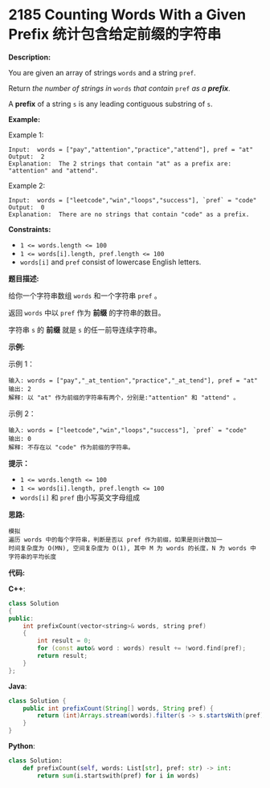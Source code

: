 # 2185 Counting Words With a Given Prefix 统计包含给定前缀的字符串

__Description:__

You are given an array of strings `words` and a string `pref`.

Return _the number of strings in_ `words` _that contain_ `pref` _as a __prefix___.

A __prefix__ of a string `s` is any leading contiguous substring of `s`.

__Example:__

Example 1:

```text
Input:  words = ["pay","attention","practice","attend"], pref = "at"
Output:  2
Explanation:  The 2 strings that contain "at" as a prefix are: "attention" and "attend".
```

Example 2:

```text
Input:  words = ["leetcode","win","loops","success"], `pref` = "code"
Output:  0
Explanation:  There are no strings that contain "code" as a prefix.
```

__Constraints:__

- `1 <= words.length <= 100`
- `1 <= words[i].length, pref.length <= 100`
- `words[i]` and `pref` consist of lowercase English letters.

__题目描述:__

给你一个字符串数组 `words` 和一个字符串 `pref` 。

返回 `words` 中以 `pref` 作为 __前缀__ 的字符串的数目。

字符串 `s` 的 __前缀__ 就是  `s` 的任一前导连续字符串。

__示例:__

示例 1：

```text
输入: words = ["pay","_at_tention","practice","_at_tend"], pref = "at"
输出: 2
解释: 以 "at" 作为前缀的字符串有两个，分别是:"attention" 和 "attend" 。
```

示例 2：

```text
输入: words = ["leetcode","win","loops","success"], `pref` = "code"
输出: 0
解释: 不存在以 "code" 作为前缀的字符串。
```

__提示：__

- `1 <= words.length <= 100`
- `1 <= words[i].length, pref.length <= 100`
- `words[i]` 和 `pref` 由小写英文字母组成

__思路:__

```text
模拟
遍历 words 中的每个字符串，判断是否以 pref 作为前缀，如果是则计数加一
时间复杂度为 O(MN), 空间复杂度为 O(1), 其中 M 为 words 的长度，N 为 words 中字符串的平均长度
```

__代码:__

__C++__:

```C++
class Solution 
{
public:
    int prefixCount(vector<string>& words, string pref) 
    {
        int result = 0;
        for (const auto& word : words) result += !word.find(pref);
        return result;
    }
};
```

__Java__:

```Java
class Solution {
    public int prefixCount(String[] words, String pref) {
        return (int)Arrays.stream(words).filter(s -> s.startsWith(pref)).count();
    }
}
```

__Python__:

```Python
class Solution:
    def prefixCount(self, words: List[str], pref: str) -> int:
        return sum(i.startswith(pref) for i in words)
```

